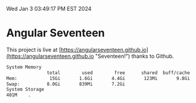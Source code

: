 Wed Jan  3 03:49:17 PM EST 2024

# Angular Seventeen


This project is live at [https://angularseventeen.github.io](https://angularseventeen.github.io "Seventeen!") thanks to Github.

```bash
System Memory
               total        used        free      shared  buff/cache   available
Mem:            15Gi       1.6Gi       4.4Gi       123Mi       9.8Gi        13Gi
Swap:          8.0Gi       839Mi       7.2Gi
System Storage
401M	.
```
```bash
